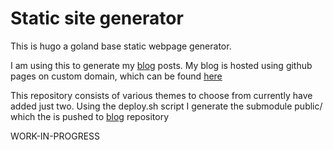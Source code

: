 # Static site generator
This is hugo a goland base static webpage generator.

I am using this to generate my [blog](https://github.com/aniarya82/blog) posts.
My blog is hosted using github pages on custom domain, which can be found [here](https://hiten.io/blog)

This repository consists of various themes to choose from currently have added just two.
Using the deploy.sh script I generate the submodule public/ which the is pushed to [blog](https://github.com/aniarya82/blog) repository


WORK-IN-PROGRESS

